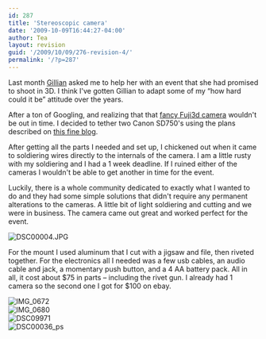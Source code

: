 ```yaml
---
id: 287
title: 'Stereoscopic camera'
date: '2009-10-09T16:44:27-04:00'
author: Tea
layout: revision
guid: '/2009/10/09/276-revision-4/'
permalink: '/?p=287'
---
```


Last month [Gillian](http://www.gillianbowling.com) asked me to help her with an event that she had promised to shoot in 3D. I think I've gotten Gillian to adapt some of my “how hard could it be” attitude over the years.

After a ton of Googling, and realizing that that [fancy Fuji3d camera](http://www.fujifilm.com/products/3d/camera/finepix_real3dw1/) wouldn't be out in time. I decided to tether two Canon SD750's using the plans described on [this fine blog](http://3dbruce.blogspot.com/).

After getting all the parts I needed and set up, I chickened out when it came to soldiering wires directly to the internals of the camera. I am a little rusty with my soldiering and I had a 1 week deadline. If I ruined either of the cameras I wouldn't be able to get another in time for the event.

Luckily, there is a whole community dedicated to exactly what I wanted to do and they had some simple solutions that didn't require any permanent alterations to the cameras. A little bit of light soldiering and cutting and we were in business. The camera came out great and worked perfect for the event.

![DSC00004.JPG](/blog/wp-content/uploads/2009/10/38.jpg "DSC00004.JPG")

For the mount I used aluminum that I cut with a jigsaw and file, then riveted together. For the electronics all I needed was a few usb cables, an audio cable and jack, a momentary push button, and a 4 AA battery pack. All in all, it cost about $75 in parts – including the rivet gun. I already had 1 camera so the second one I got for $100 on ebay.

![IMG_0672](/blog/wp-content/uploads/2009/10/3.jpg "IMG_0672")  
![IMG_0680](/blog/wp-content/uploads/2009/10/9.jpg "IMG_0680")  
![DSC09971](/blog/wp-content/uploads/2009/10/20.jpg "DSC09971")  
![DSC00036_ps](/blog/wp-content/uploads/2009/10/17.jpg "DSC00036_ps")